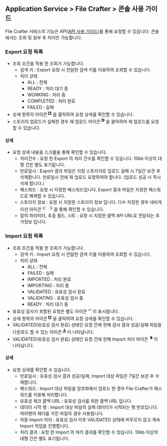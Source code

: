 ## Application Service > File Crafter > 콘솔 사용 가이드

File Crafter 서비스의 기능은 API([API 사용 가이드](./api-guide.md))를 통해 요청할 수 있습니다. 콘솔에서는 조회 및 일부 후 처리만 가능합니다.

### Export 요청 목록

- 조회 조건을 적용 한 조회가 가능합니다.
    - 검색 키 : Export 요청 시 전달한 검색 키를 이용하여 조회할 수 있습니다.
    - 처리 상태
        - ALL : 전체
        - READY : 처리 대기 중
        - WORKING : 처리 중
        - COMPLETED : 처리 완료
        - FAILED : 실패
- 상세 항목의 아이콘![](../image/new_window.png)을 클릭하여 요청 상세를 확인할 수 있습니다.
- 스토리지 업로드가 실패한 경우 재 업로드 아이콘![](../image/move.png)을 클릭하여 재 업로드를 요청할 수 있습니다.

#### 상세

- 요청 상세 내용을 스크롤을 통해 확인할 수 있습니다.
    - 처리건수 : 요청 한 Export 의 처리 건수를 확인할 수 있습니다. 10kb 이상의 대형 건은 별도 표기됩니다.
    - 만료일시 : Export 결과 파일은 지정 스토리지로 업로드 실패 시 7일간 보관 후 삭제합니다. 만료일시 전에 재 업로드 요청하여야 합니다. (업로드 성공 시 즉시 삭제 합니다.)
    - 패스워드 : 요청 시 지정한 패스워드입니다. Export 결과 파일은 지정한 패스워드로 해제할 수 있습니다.
    - 스토리지 정보 : 요청 시 지정한 스토리지 정보 입니다. 다수 지정한 경우 네비게이션 아이콘![](../image/nav_arrow_left.png) ![](../image/nav_arror_right.png)을 통해 확인할 수 있습니다.
    - 질의 파라미터, 추출 필드, 시트 : 요청 시 지정한 콜백 API URL로 전달되는 추가정보 입니다.

### Import 요청 목록

- 조회 조건을 적용 한 조회가 가능합니다.
    - 검색 키 : Import 요청 시 전달한 검색 키를 이용하여 조회할 수 있습니다.
    - 처리 상태
        - ALL : 전체
        - FAILED : 실패
        - IMPORTED : 처리 완료
        - IMPORTING : 처리 중
        - VALIDATED : 유효성 검사 완료
        - VALIDATING : 유효성 검사 중
        - READY : 처리 대기 중
- 유효성 검사가 포함된 요청은 별도 아이콘![](../image/green_check.png)이 표시됩니다.
- 상세 항목의 아이콘![](../image/new_window.png)을 클릭하여 요청 상세를 확인할 수 있습니다.
- VALIDATED(유효성 검사 완료) 상태인 요청 건에 한해 검사 결과 성공/실패 파일을 다운로드 할 수 있는 아이콘![](../image/download.png)이 나타납니다.
- VALIDATED(유효성 검사 완료) 상태인 요청 건에 한해 Import 처리 아이콘![](../image/play.png)이 나타납니다.

#### 상세

- 요청 상세를 확인할 수 있습니다.
    - 만료일시 : 유효성 검사 결과 성공/실패, Import 대상 파일은 7일간 보관 후 삭제합니다.
    - 패스워드 : Import 대상 파일을 암호화해서 업로드 한 경우 File Crafter가 패스워드를 이용해 처리합니다.
    - 유효성 체크 콜백 URL : 유효성 검사를 위한 콜백 URL 입니다.
    - 데이터 시작 행 : Import 대상 파일의 실제 데이터가 시작되는 행 번호입니다. 여러행의 헤더를 가진 파일의 경우 사용됩니다.
    - 자동 Import 처리 : 유효성 검사 이후 VALIDATED 상태에 머무르지 않고 계속 Import 작업을 진행합니다.
    - 처리 결과 : 요청 한 Import 의 처리 결과를 확인할 수 있습니다. 10kb 이상의 대형 건은 별도 표기됩니다.